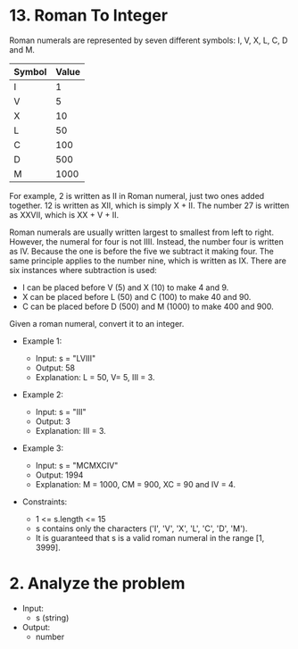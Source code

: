 # 13. Roman To Integer

Roman numerals are represented by seven different symbols: I, V, X, L, C, D and M.

| Symbol | Value |
| ------ | ----- |
| I      | 1     |
| V      | 5     |
| X      | 10    |
| L      | 50    |
| C      | 100   |
| D      | 500   |
| M      | 1000  |

For example, 2 is written as II in Roman numeral, just two ones added together. 12 is written as XII, which is simply X + II. The number 27 is written as XXVII, which is XX + V + II.

Roman numerals are usually written largest to smallest from left to right. However, the numeral for four is not IIII. Instead, the number four is written as IV. Because the one is before the five we subtract it making four. The same principle applies to the number nine, which is written as IX. There are six instances where subtraction is used:

- I can be placed before V (5) and X (10) to make 4 and 9.
- X can be placed before L (50) and C (100) to make 40 and 90.
- C can be placed before D (500) and M (1000) to make 400 and 900.

Given a roman numeral, convert it to an integer.

- Example 1:

  - Input: s = "LVIII"
  - Output: 58
  - Explanation: L = 50, V= 5, III = 3.

- Example 2:

  - Input: s = "III"
  - Output: 3
  - Explanation: III = 3.

- Example 3:

  - Input: s = "MCMXCIV"
  - Output: 1994
  - Explanation: M = 1000, CM = 900, XC = 90 and IV = 4.

- Constraints:
  - 1 <= s.length <= 15
  - s contains only the characters ('I', 'V', 'X', 'L', 'C', 'D', 'M').
  - It is guaranteed that s is a valid roman numeral in the range [1, 3999].

# 2. Analyze the problem

- Input:
  - s (string)
- Output:
  - number
